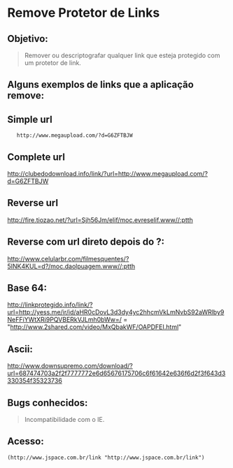 Remove Protetor de Links
========================

Objetivo:
---------
>	Remover ou descriptografar qualquer link que esteja protegido com um protetor de link.

Alguns exemplos de links que a aplicação remove:
-------------------------------------------------

  ## Simple url
	   http://www.megaupload.com/?d=G6ZFTBJW
  ## Complete url
   http://clubedodownload.info/link/?url=http://www.megaupload.com/?d=G6ZFTBJW
  ## Reverse url
   http://fire.tiozao.net/?url=Sjh56Jm/elif/moc.evreselif.www//:ptth
  ## Reverse com url direto depois do ?:
   http://www.celularbr.com/filmesquentes/?5INK4KUL=d?/moc.daolpuagem.www//:ptth
  ## Base 64: 
   http://linkprotegido.info/link/?url=http://yess.me/ir/id/aHR0cDovL3d3dy4yc2hhcmVkLmNvbS92aWRlby9NeFFiYWtXRi9PQVBERkVJLmh0bWw=/  = "http://www.2shared.com/video/MxQbakWF/OAPDFEI.html"
  ## Ascii:
   http://www.downsupremo.com/download/?url=687474703a2f2f7777772e6d65676175706c6f61642e636f6d2f3f643d3330354f35323736
   
 Bugs conhecidos:
 ----------------
> Incompatibilidade com o IE.
	
Acesso:
-------
	(http://www.jspace.com.br/link "http://www.jspace.com.br/link")

	
